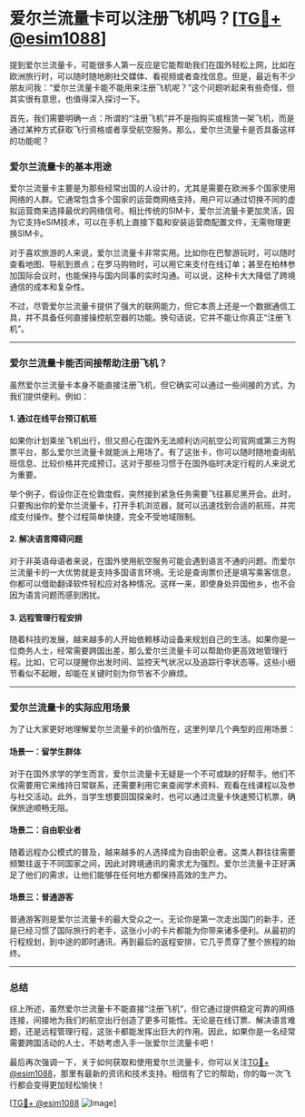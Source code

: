 # 爱尔兰流量卡可以注册飞机吗？[[TG💪+ @esim1088](https://t.me/s/esim1088)]

提到爱尔兰流量卡，可能很多人第一反应是它能帮助我们在国外轻松上网，比如在欧洲旅行时，可以随时随地刷社交媒体、看视频或者查找信息。但是，最近有不少朋友问我：“爱尔兰流量卡能不能用来注册飞机呢？”这个问题听起来有些奇怪，但其实很有意思，也值得深入探讨一下。

首先，我们需要明确一点：所谓的“注册飞机”并不是指购买或租赁一架飞机，而是通过某种方式获取飞行资格或者享受航空服务。那么，爱尔兰流量卡是否具备这样的功能呢？

### 爱尔兰流量卡的基本用途

爱尔兰流量卡主要是为那些经常出国的人设计的，尤其是需要在欧洲多个国家使用网络的人群。它通常包含多个国家的运营商网络支持，用户可以通过切换不同的虚拟运营商来选择最优的网络信号。相比传统的SIM卡，爱尔兰流量卡更加灵活，因为它支持eSIM技术，可以在手机上直接下载和安装运营商配置文件，无需物理更换SIM卡。

对于喜欢旅游的人来说，爱尔兰流量卡非常实用。比如你在巴黎游玩时，可以随时查看地图、导航到景点；在罗马购物时，可以用它来支付在线订单；甚至在柏林参加国际会议时，也能保持与国内同事的实时沟通。可以说，这种卡大大降低了跨境通信的成本和复杂性。

不过，尽管爱尔兰流量卡提供了强大的联网能力，但它本质上还是一个数据通信工具，并不具备任何直接操控航空器的功能。换句话说，它并不能让你真正“注册飞机”。

---

### 爱尔兰流量卡能否间接帮助注册飞机？

虽然爱尔兰流量卡本身不能直接注册飞机，但它确实可以通过一些间接的方式，为我们提供便利。例如：

#### 1. **通过在线平台预订航班**
如果你计划乘坐飞机出行，但又担心在国外无法顺利访问航空公司官网或第三方购票平台，那么爱尔兰流量卡就能派上用场了。有了这张卡，你可以随时随地查询航班信息、比较价格并完成预订。这对于那些习惯于在国外临时决定行程的人来说尤为重要。

举个例子，假设你正在伦敦度假，突然接到紧急任务需要飞往慕尼黑开会。此时，只要掏出你的爱尔兰流量卡，打开手机浏览器，就可以迅速找到合适的航班，并完成支付操作。整个过程简单快捷，完全不受地域限制。

#### 2. **解决语言障碍问题**
对于非英语母语者来说，在国外使用航空服务可能会遇到语言不通的问题。而爱尔兰流量卡的一大优势就是支持多国语言环境。无论是查询票价还是填写乘客信息，你都可以借助翻译软件轻松应对各种情况。这样一来，即使身处异国他乡，也不会因为语言问题而感到困扰。

#### 3. **远程管理行程安排**
随着科技的发展，越来越多的人开始依赖移动设备来规划自己的生活。如果你是一位商务人士，经常需要跨国出差，那么爱尔兰流量卡可以帮助你更高效地管理行程。比如，它可以提醒你出发时间、监控天气状况以及追踪行李状态等。这些小细节看似不起眼，却能在关键时刻为你节省不少麻烦。

---

### 爱尔兰流量卡的实际应用场景

为了让大家更好地理解爱尔兰流量卡的价值所在，这里列举几个典型的应用场景：

#### 场景一：留学生群体
对于在国外求学的学生而言，爱尔兰流量卡无疑是一个不可或缺的好帮手。他们不仅需要用它来维持日常联系，还需要利用它来查阅学术资料、观看在线课程以及参与社交活动。此外，当学生想要回国探亲时，也可以通过流量卡快速预订机票，确保旅途顺畅无阻。

#### 场景二：自由职业者
随着远程办公模式的普及，越来越多的人选择成为自由职业者。这类人群往往需要频繁往返于不同国家之间，因此对跨境通讯的需求尤为强烈。爱尔兰流量卡正好满足了他们的需求，让他们能够在任何地方都保持高效的生产力。

#### 场景三：普通游客
普通游客则是爱尔兰流量卡的最大受众之一。无论你是第一次走出国门的新手，还是已经习惯了国际旅行的老手，这张小小的卡片都能为你带来诸多便利。从最初的行程规划，到中途的即时通讯，再到最后的返程安排，它几乎贯穿了整个旅程的始终。

---

### 总结

综上所述，虽然爱尔兰流量卡不能直接“注册飞机”，但它通过提供稳定可靠的网络连接，间接地为我们的航空出行创造了更多可能性。无论是在线订票、解决语言难题，还是远程管理行程，这张卡都能发挥出巨大的作用。因此，如果你是一名经常需要跨国活动的人士，不妨考虑入手一张爱尔兰流量卡吧！

最后再次强调一下，关于如何获取和使用爱尔兰流量卡，你可以关注[TG💪+ @esim1088](https://t.me/s/esim1088)，那里有最新的资讯和技术支持。相信有了它的帮助，你的每一次飞行都会变得更加轻松愉快！

[[TG💪+ @esim1088](https://t.me/s/esim1088) ![Image](https://i.postimg.cc/4NQfJmqS/Snipaste-2025-05-13-00-14-12.png)]
